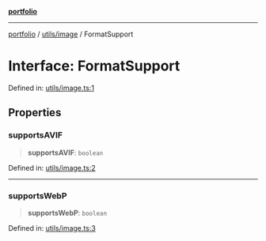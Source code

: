 [**portfolio**](../../../README.md)

***

[portfolio](../../../modules.md) / [utils/image](../README.md) / FormatSupport

# Interface: FormatSupport

Defined in: [utils/image.ts:1](https://github.com/tnorlund/Portfolio/blob/b4366f5a15261d503e5b39efd28c6307c6f883f6/portfolio/utils/image.ts#L1)

## Properties

### supportsAVIF

> **supportsAVIF**: `boolean`

Defined in: [utils/image.ts:2](https://github.com/tnorlund/Portfolio/blob/b4366f5a15261d503e5b39efd28c6307c6f883f6/portfolio/utils/image.ts#L2)

***

### supportsWebP

> **supportsWebP**: `boolean`

Defined in: [utils/image.ts:3](https://github.com/tnorlund/Portfolio/blob/b4366f5a15261d503e5b39efd28c6307c6f883f6/portfolio/utils/image.ts#L3)
